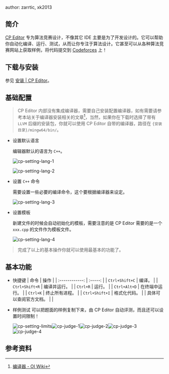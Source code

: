 author: zarrtic, xk2013

## 简介

[CP Editor](https://github.com/cpeditor/cpeditor) 专为算法竞赛设计，不像其它 IDE 主要是为了开发设计的。它可以帮助你自动化编译、运行、测试，从而让你专注于算法设计。它甚至可以从各种算法竞赛网站上获取样例，将代码提交到 [Codeforces](https://codeforces.com/) 上！

## 下载与安装

参见 [安装 | CP Editor](https://cpeditor.org/zh/docs/installation/)。

## 基础配置

> CP Editor 内部没有集成编译器，需要自己安装配置编译器，如有需要请参考本站关于编译器安装相关的文章[^compiler]，当然，如果你在下载时选择了带有 `LLVM` 后缀的安装包，你就可以使用 CP Editor 自带的编译器，路径在 `{安装目录}/mingw64/bin/`。

-   设置默认语言

    编辑器默认的语言为 `C++`。

    ![cp-setting-lang-1](images/cp-setting-lang-1.png)

    ![cp-setting-lang-2](images/cp-setting-lang-2.png)

-   设置 `C++` 命令

    需要设置一些必要的编译命令，这个要根据编译器来设定。

    ![cp-setting-lang-3](images/cp-setting-lang-3.png)

-   设置模板

    新建文件的时候会自动初始化的模板，需要注意的是 CP Editor 需要的是一个 `xxx.cpp` 的文件作为模板文件。

    ![cp-setting-lang-4](images/cp-setting-lang-4.png)

> 完成了以上的基本操作你就可以使用最基本的功能了。

## 基本功能

-   快捷键
    |       命令       |    操作   |
    | :------------: | :-----: |
    | `Ctrl+Shift+C` |   编译。   |
    | `Ctrl+Shift+R` |  编译并运行。 |
    |    `Ctrl+R`    |   运行。   |
    |  `Ctrl+Alt+D`  | 在终端中运行。 |
    |    `Ctrl+K`    | 终止所有进程。 |
    | `Ctrl+Shift+I` |  格式化代码。 |
    |   具体可以查阅官方文档。  |         |

-   样例测试
    可以把题面的样例复制下来，由 CP Editor 自动评测，而且还可以设置时间限制！

    ![cp-setting-limits](images/cp-setting-limits.png)![cp-judge-1](images/cp-judge-1.png)![cp-judge-2](images/cp-judge-2.png)![cp-judge-3](images/cp-judge-3.png)![cp-judge-4](images/cp-judge-4.png)

## 参考资料

[^compiler]: [编译器 - OI Wiki](../compiler.md)

